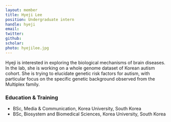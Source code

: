 ```yaml
---
layout: member
title: Hyeji Lee
position: Undergraduate intern
handle: hyeji
email:
twitter:
github:
scholar: 
photo: hyejilee.jpg
---
```


Hyeji is interested in exploring the biological mechanisms of brain diseases. In the lab, she is working on a whole genome dataset of Korean autism cohort. She is trying to elucidate genetic risk factors for autism, with particular focus on the specific genetic background observed from the Multiplex family.


### Education & Training

- BSc, Media & Communication, Korea University, South Korea
- BSc, Biosystem and Biomedical Sciences, Korea University, South Korea